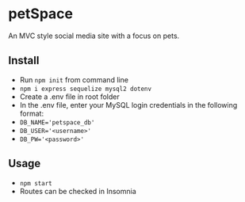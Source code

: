 # petSpace
An MVC style social media site with a focus on pets.

## Install

* Run `npm init` from command line
* `npm i express sequelize mysql2 dotenv`
* Create a .env file in root folder
* In the .env file, enter your MySQL login credentials in the following format:
* `DB_NAME='petspace_db'`
* `DB_USER='<username>'`
* `DB_PW='<password>'`

## Usage

* `npm start`
* Routes can be checked in Insomnia
